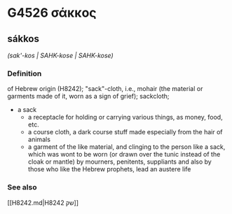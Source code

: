# G4526 σάκκος

## sákkos

_(sak'-kos | SAHK-kose | SAHK-kose)_

### Definition

of Hebrew origin (H8242); "sack"-cloth, i.e., mohair (the material or garments made of it, worn as a sign of grief); sackcloth; 

- a sack
  - a receptacle for holding or carrying various things, as money, food, etc.
  - a course cloth, a dark course stuff made especially from the hair of animals
  - a garment of the like material, and clinging to the person like a sack, which was wont to be worn (or drawn over the tunic instead of the cloak or mantle) by mourners, penitents, suppliants and also by those who like the Hebrew prophets, lead an austere life

### See also

[[H8242.md|H8242 שק]]
